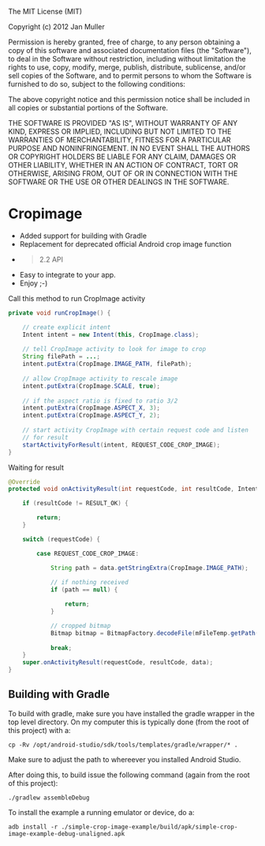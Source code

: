 The MIT License (MIT)

Copyright (c) 2012 Jan Muller

Permission is hereby granted, free of charge, to any person obtaining a copy of
this software and associated documentation files (the "Software"), to deal in
the Software without restriction, including without limitation the rights to
use, copy, modify, merge, publish, distribute, sublicense, and/or sell copies of
the Software, and to permit persons to whom the Software is furnished to do so,
subject to the following conditions:

The above copyright notice and this permission notice shall be included in all
copies or substantial portions of the Software.

THE SOFTWARE IS PROVIDED "AS IS", WITHOUT WARRANTY OF ANY KIND, EXPRESS OR
IMPLIED, INCLUDING BUT NOT LIMITED TO THE WARRANTIES OF MERCHANTABILITY, FITNESS
FOR A PARTICULAR PURPOSE AND NONINFRINGEMENT. IN NO EVENT SHALL THE AUTHORS OR
COPYRIGHT HOLDERS BE LIABLE FOR ANY CLAIM, DAMAGES OR OTHER LIABILITY, WHETHER
IN AN ACTION OF CONTRACT, TORT OR OTHERWISE, ARISING FROM, OUT OF OR IN
CONNECTION WITH THE SOFTWARE OR THE USE OR OTHER DEALINGS IN THE SOFTWARE.

Cropimage
=========

- Added support for building with Gradle
- Replacement for deprecated official Android crop image function
- > 2.2 API
- Easy to integrate to your app.
- Enjoy ;-)


Call this method to run CropImage activity
```java
private void runCropImage() {

    // create explicit intent
    Intent intent = new Intent(this, CropImage.class);
    
    // tell CropImage activity to look for image to crop 
    String filePath = ...;
    intent.putExtra(CropImage.IMAGE_PATH, filePath);
    
    // allow CropImage activity to rescale image
    intent.putExtra(CropImage.SCALE, true);
    
    // if the aspect ratio is fixed to ratio 3/2
    intent.putExtra(CropImage.ASPECT_X, 3);
    intent.putExtra(CropImage.ASPECT_Y, 2);
    
    // start activity CropImage with certain request code and listen
    // for result
    startActivityForResult(intent, REQUEST_CODE_CROP_IMAGE);
}
```

Waiting for result
```java
@Override
protected void onActivityResult(int requestCode, int resultCode, Intent data) {

    if (resultCode != RESULT_OK) {

        return;
    }  

    switch (requestCode) {

        case REQUEST_CODE_CROP_IMAGE:

            String path = data.getStringExtra(CropImage.IMAGE_PATH);
            
            // if nothing received
            if (path == null) {

                return;
            }

            // cropped bitmap
            Bitmap bitmap = BitmapFactory.decodeFile(mFileTemp.getPath());
            
            break;
    }
    super.onActivityResult(requestCode, resultCode, data);
}
```

Building with Gradle
--------------------

To build with gradle, make sure you have installed the gradle wrapper in the top level directory.
On my computer this is typically done (from the root of this project) with a:

    cp -Rv /opt/android-studio/sdk/tools/templates/gradle/wrapper/* .

Make sure to adjust the path to whereever you installed Android Studio.

After doing this, to build issue the following command (again from the root of this project):

    ./gradlew assembleDebug

To install the example a running emulator or device, do a:

    adb install -r ./simple-crop-image-example/build/apk/simple-crop-image-example-debug-unaligned.apk
